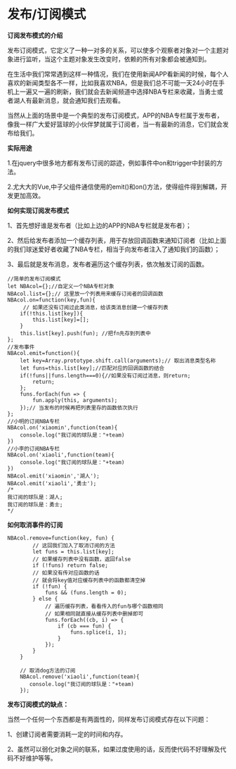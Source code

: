 # 发布/订阅模式

**订阅发布模式的介绍**

发布订阅模式，它定义了一种一对多的关系，可以使多个观察者对象对一个主题对象进行监听，当这个主题对象发生改变时，依赖的所有对象都会被通知到。

在生活中我们常常遇到这样一种情况，我们在使用新闻APP看新闻的时候，每个人喜欢的新闻类型各不一样，比如我喜欢NBA，但是我们总不可能一天24小时在手机上一遍又一遍的刷新，我们就会去新闻频道中选择NBA专栏来收藏，当勇士或者湖人有最新消息，就会通知我们去观看。

当然从上面的场景中是一个典型的发布订阅模式，APP的NBA专栏属于发布者，像我一样广大爱好篮球的小伙伴梦就属于订阅者，当一有最新的消息，它们就会发布给我们。

**实际用途**

1.在jquery中很多地方都有发布订阅的踪迹，例如事件中on和trigger中封装的方法。

2.尤大大的Vue,中子父组件通信使用的emit()和on()方法，使得组件得到解耦，开发更加高效。

**如何实现订阅发布模式**

1、首先想好谁是发布者（比如上边的APP的NBA专栏就是发布者）；

2、然后给发布者添加一个缓存列表，用于存放回调函数来通知订阅者（比如上面的我们球迷爱好者收藏了NBA专栏，相当于向发布者注入了通知我们的函数）；

3、最后就是发布消息，发布者遍历这个缓存列表，依次触发订阅的函数。

```
//简单的发布订阅模式
let NBAcol={};//自定义一个NBA专栏对象
NBAcol.list={};// 这里放一个列表用来缓存订阅者的回调函数
NBAcol.on=function(key,fun){
     // 如果还没有订阅过此类消息，给该类消息创建一个缓存列表
    if(!this.list[key]){
        this.list[key]=[];
    }
    this.list[key].push(fun); //把fn先存到列表中
};
//发布事件
NBAcol.emit=function(){
    let key=Array.prototype.shift.call(arguments);// 取出消息类型名称
    let funs=this.list[key];//匹配对应的回调函数的结合
    if(!funs||funs.length===0){//如果没有订阅过消息，则return;
        return;
    };
    funs.forEach(fun => {
        fun.apply(this, arguments);
    });// 当发布的时候再把列表里存的函数依次执行
};
//小明的订阅NBA专栏
NBAcol.on('xiaomin',function(team){
    console.log("我订阅的球队是："+team)
})
//小李的订阅NBA专栏
NBAcol.on('xiaoli',function(team){
    console.log("我订阅的球队是："+team)
})
NBAcol.emit('xiaomin','湖人');
NBAcol.emit('xiaoli','勇士');
/*
我订阅的球队是：湖人;
我订阅的球队是：勇士;
*/

```

**如何取消事件的订阅**

```
NBAcol.remove=function(key, fun) {
        // 这回我们加入了取消订阅的方法
        let funs = this.list[key];
        // 如果缓存列表中没有函数，返回false
        if (!funs) return false;
        // 如果没有传对应函数的话
        // 就会将key值对应缓存列表中的函数都清空掉
        if (!fun) {
            funs && (funs.length = 0);
        } else {
            // 遍历缓存列表，看看传入的fun与哪个函数相同
            // 如果相同就直接从缓存列表中删掉即可
            funs.forEach((cb, i) => {
                if (cb === fun) {
                    funs.splice(i, 1);
                }
            });
        }
    }
    
    // 取消dog方法的订阅
    NBAcol.remove('xiaoli',function(team){
       console.log("我订阅的球队是："+team)
    });
```

**发布订阅模式的缺点：**

当然一个任何一个东西都是有两面性的，同样发布订阅模式存在以下问题：

1、创建订阅者需要消耗一定的时间和内存。

2、虽然可以弱化对象之间的联系，如果过度使用的话，反而使代码不好理解及代码不好维护等等。